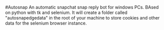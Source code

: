 #Autosnap
An automatic snapchat snap reply bot for windows PCs. BAsed on python with tk and selenium. It will create a folder called "autosnapedgedata" in the root of your machine to store cookies and other data for the selenium browser instance.
